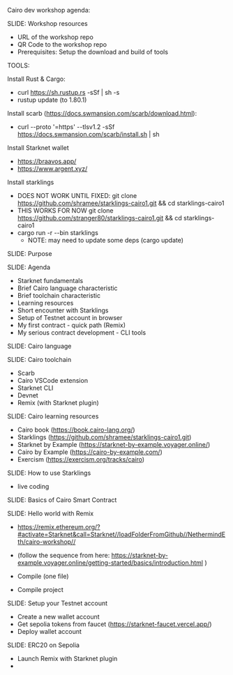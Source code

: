 Cairo dev workshop agenda:

SLIDE: Workshop resources
  - URL of the workshop repo
  - QR Code to the workshop repo
  - Prerequisites: Setup the download and build of tools

TOOLS: 

Install Rust & Cargo:
  - curl https://sh.rustup.rs -sSf | sh -s
   - rustup update (to 1.80.1)

Install scarb (https://docs.swmansion.com/scarb/download.html):
  - curl --proto '=https' --tlsv1.2 -sSf https://docs.swmansion.com/scarb/install.sh | sh

Install Starknet wallet
  - https://braavos.app/
  - https://www.argent.xyz/

Install starklings
  - DOES NOT WORK UNTIL FIXED: git clone https://github.com/shramee/starklings-cairo1.git && cd starklings-cairo1
  - THIS WORKS FOR NOW git clone https://github.com/stranger80/starklings-cairo1.git && cd starklings-cairo1
  - cargo run -r --bin starklings
    - NOTE: may need to update some deps (cargo update)

SLIDE: Purpose

SLIDE: Agenda
  - Starknet fundamentals
  - Brief Cairo language characteristic
  - Brief toolchain characteristic
  - Learning resources
  - Short encounter with Starklings
  - Setup of Testnet account in browser
  - My first contract - quick path (Remix)
  - My serious contract development - CLI tools 

SLIDE: Cairo language

SLIDE: Cairo toolchain
  - Scarb
  - Cairo VSCode extension
  - Starknet CLI
  - Devnet
  - Remix (with Starknet plugin)  

SLIDE: Cairo learning resources
  - Cairo book (https://book.cairo-lang.org/)
  - Starklings (https://github.com/shramee/starklings-cairo1.git)
  - Starknet by Example (https://starknet-by-example.voyager.online/)
  - Cairo by Example (https://cairo-by-example.com/)
  - Exercism (https://exercism.org/tracks/cairo)
  

SLIDE: How to use Starklings
  - live coding
  
SLIDE: Basics of Cairo Smart Contract

SLIDE: Hello world with Remix
  - https://remix.ethereum.org/?#activate=Starknet&call=Starknet//loadFolderFromGithub//NethermindEth/cairo-workshop//
 
  - (follow the sequence from here: https://starknet-by-example.voyager.online/getting-started/basics/introduction.html )
  - Compile (one file)
  - Compile project



SLIDE: Setup your Testnet account
  - Create a new wallet account
  - Get sepolia tokens from faucet (https://starknet-faucet.vercel.app/)
  - Deploy wallet account

SLIDE: ERC20 on Sepolia

- Launch Remix with Starknet plugin
- 

